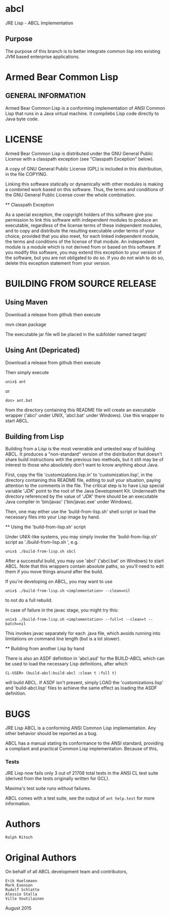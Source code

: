 # abcl
JRE Lisp - ABCL Implementation

## Purpose

The purpose of this branch is to better integrate common lisp into existing JVM based enterprise applications. 

# Armed Bear Common Lisp

GENERAL INFORMATION
-------------------

Armed Bear Common Lisp is a conforming implementation of ANSI Common
Lisp that runs in a Java virtual machine.  It compilebs Lisp code
directly to Java byte code.


LICENSE
=======

Armed Bear Common Lisp is distributed under the GNU General Public
License with a classpath exception (see "Classpath Exception" below).

A copy of GNU General Public License (GPL) is included in this
distribution, in the file COPYING.

Linking this software statically or dynamically with other modules is
making a combined work based on this software. Thus, the terms and
conditions of the GNU General Public License cover the whole
combination.

** Classpath Exception 

As a special exception, the copyright holders of this software give
you permission to link this software with independent modules to
produce an executable, regardless of the license terms of these
independent modules, and to copy and distribute the resulting
executable under terms of your choice, provided that you also meet,
for each linked independent module, the terms and conditions of the
license of that module. An independent module is a module which is not
derived from or based on this software. If you modify this software,
you may extend this exception to your version of the software, but you
are not obligated to do so. If you do not wish to do so, delete this
exception statement from your version.

BUILDING FROM SOURCE RELEASE
============================

Using Maven
-----------

Download a release from github then execute

mvn clean package

The executable jar file will be placed in the subfolder named target/

Using Ant (Depricated)
----------------------

Download a release from github then execute

Then simply execute

    unix$ ant

or

    dos> ant.bat

from the directory containing this README file will create an
executable wrapper ('abcl' under UNIX, 'abcl.bat' under Windows).  Use
this wrapper to start ABCL.

Building from Lisp
------------------

Building from a Lisp is the most venerable and untested way of
building ABCL.  It produces a "non-standard" version of the
distribution that doesn't share build instructions with the previous
two methods, but it still may be of interest to those who absolutely
don't want to know anything about Java.

First, copy the file 'customizations.lisp.in' to 'customization.lisp',
in the directory containing this README file, editing to suit your
situation, paying attention to the comments in the file.  The critical
step is to have Lisp special variable '*JDK*' point to the root of the
Java Development Kit.  Underneath the directory referenced by the
value of '*JDK*' there should be an executable Java compiler in
'bin/javac' ('bin/javac.exe' under Windows).

Then, one may either use the 'build-from-lisp.sh' shell script or load
the necessary files into your Lisp image by hand.

** Using the 'build-from-lisp.sh' script

Under UNIX-like systems, you may simply invoke the
'build-from-lisp.sh' script as './build-from-lisp.sh
<lisp-of-choice>', e.g.

    unix$ ./build-from-lisp.sh sbcl

After a successful build, you may use 'abcl' ('abcl.bat' on Windows)
to start ABCL.  Note that this wrappers contain absolute paths, so
you'll need to edit them if you move things around after the build.

If you're developing on ABCL, you may want to use

    unix$ ./build-from-lisp.sh <implementation> --clean=nil

to not do a full rebuild.

In case of failure in the javac stage, you might try this:

    unix$ ./build-from-lisp.sh <implementation> --full=t --clean=t --batch=nil

This invokes javac separately for each .java file, which avoids running
into limitations on command line length (but is a lot slower).

** Building from another Lisp by hand

There is also an ASDF definition in 'abcl.asd' for the BUILD-ABCL
which can be used to load the necessary Lisp definitions, after which

    CL-USER> (build-abcl:build-abcl :clean t :full t)

will build ABCL.  If ASDF isn't present, simply LOAD the
'customizations.lisp' and 'build-abcl.lisp' files to achieve the same
effect as loading the ASDF definition.


BUGS
====

JRE Lisp ABCL is a conforming ANSI Common Lisp implementation.  Any other
behavior should be reported as a bug.

ABCL has a manual stating its conformance to the ANSI standard,
providing a compliant and practical Common Lisp implementation.
Because of this, 

### Tests 

JRE Lisp now fails only 3 out of 21708 total tests in the ANSI CL
test suite (derived from the tests originally written for GCL).

Maxima's test suite runs without failures.

ABCL comes with a test suite, see the output of `ant help.test` for more
information.

# Authors
    Ralph Ritoch

# Original Authors 

On behalf of all ABCL development team and contributors,

    Erik Huelsmann
    Mark Evenson
    Rudolf Schlatte
    Alessio Stalla
    Ville Voutilainen

August 2015
